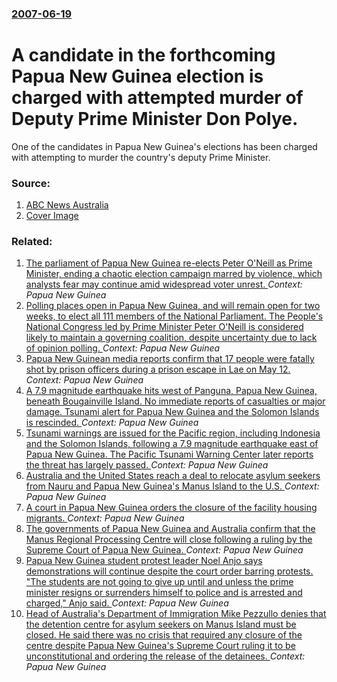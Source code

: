 ### [2007-06-19](/news/2007/06/19/index.md)

#  A candidate in the forthcoming Papua New Guinea election is charged with attempted murder of Deputy Prime Minister Don Polye. 

One of the candidates in Papua New Guinea&#039;s elections has been charged with attempting to murder the country&#039;s deputy Prime Minister.


### Source:

1. [ABC News Australia](http://www.abc.net.au/news/stories/2007/06/19/1955525.htm)
1. [Cover Image](http://www.abc.net.au/news/linkableblob/6072216/data/abc-news-data.jpg)

### Related:

1. [The parliament of Papua New Guinea re-elects Peter O'Neill as Prime Minister, ending a chaotic election campaign marred by violence, which analysts fear may continue amid widespread voter unrest. ](/news/2017/08/2/the-parliament-of-papua-new-guinea-re-elects-peter-o-neill-as-prime-minister-ending-a-chaotic-election-campaign-marred-by-violence-which-a.md) _Context: Papua New Guinea_
2. [Polling places open in Papua New Guinea, and will remain open for two weeks, to elect all 111 members of the National Parliament. The People's National Congress led by Prime Minister Peter O'Neill is considered likely to maintain a governing coalition, despite uncertainty due to lack of opinion polling. ](/news/2017/06/24/polling-places-open-in-papua-new-guinea-and-will-remain-open-for-two-weeks-to-elect-all-111-members-of-the-national-parliament-the-people.md) _Context: Papua New Guinea_
3. [Papua New Guinean media reports confirm that 17 people were fatally shot by prison officers during a prison escape in Lae on May 12. ](/news/2017/05/15/papua-new-guinean-media-reports-confirm-that-17-people-were-fatally-shot-by-prison-officers-during-a-prison-escape-in-lae-on-may-12.md) _Context: Papua New Guinea_
4. [A 7.9 magnitude earthquake hits west of Panguna, Papua New Guinea, beneath Bougainville Island. No immediate reports of casualties or major damage. Tsunami alert for Papua New Guinea and the Solomon Islands is rescinded. ](/news/2017/01/22/a-7-9-magnitude-earthquake-hits-west-of-panguna-papua-new-guinea-beneath-bougainville-island-no-immediate-reports-of-casualties-or-major.md) _Context: Papua New Guinea_
5. [Tsunami warnings are issued for the Pacific region, including Indonesia and the Solomon Islands, following a 7.9 magnitude earthquake east of Papua New Guinea. The Pacific Tsunami Warning Center later reports the threat has largely passed. ](/news/2016/12/17/tsunami-warnings-are-issued-for-the-pacific-region-including-indonesia-and-the-solomon-islands-following-a-7-9-magnitude-earthquake-east-o.md) _Context: Papua New Guinea_
6. [Australia and the United States reach a deal to relocate asylum seekers from Nauru and Papua New Guinea's Manus Island to the U.S. ](/news/2016/11/13/australia-and-the-united-states-reach-a-deal-to-relocate-asylum-seekers-from-nauru-and-papua-new-guinea-s-manus-island-to-the-u-s.md) _Context: Papua New Guinea_
7. [A court in Papua New Guinea orders the closure of the facility housing migrants. ](/news/2016/08/3/a-court-in-papua-new-guinea-orders-the-closure-of-the-facility-housing-migrants.md) _Context: Papua New Guinea_
8. [The governments of Papua New Guinea and Australia confirm that the Manus Regional Processing Centre will close following a ruling by the Supreme Court of Papua New Guinea. ](/news/2016/08/17/the-governments-of-papua-new-guinea-and-australia-confirm-that-the-manus-regional-processing-centre-will-close-following-a-ruling-by-the-sup.md) _Context: Papua New Guinea_
9. [Papua New Guinea student protest leader Noel Anjo says demonstrations will continue despite the court order barring protests. "The students are not going to give up until and unless the prime minister resigns or surrenders himself to police and is arrested and charged," Anjo said. ](/news/2016/06/9/papua-new-guinea-student-protest-leader-noel-anjo-says-demonstrations-will-continue-despite-the-court-order-barring-protests-the-students.md) _Context: Papua New Guinea_
10. [Head of Australia's Department of Immigration Mike Pezzullo denies that the detention centre for asylum seekers on Manus Island must be closed. He said there was no crisis that required any closure of the centre despite Papua New Guinea's Supreme Court ruling it to be unconstitutional and ordering the release of the detainees. ](/news/2016/05/6/head-of-australia-s-department-of-immigration-mike-pezzullo-denies-that-the-detention-centre-for-asylum-seekers-on-manus-island-must-be-clos.md) _Context: Papua New Guinea_
